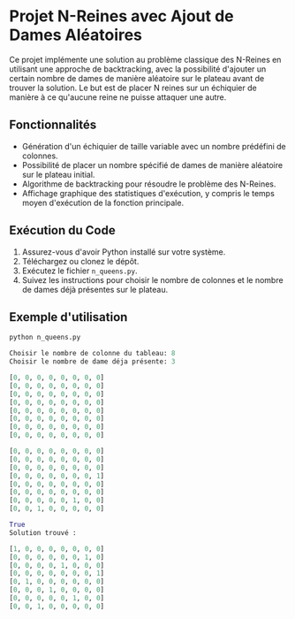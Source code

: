 # Projet N-Reines avec Ajout de Dames Aléatoires

Ce projet implémente une solution au problème classique des N-Reines en utilisant une approche de backtracking, avec la possibilité d'ajouter un certain nombre de dames de manière aléatoire sur le plateau avant de trouver la solution. Le but est de placer N reines sur un échiquier de manière à ce qu'aucune reine ne puisse attaquer une autre.

## Fonctionnalités

- Génération d'un échiquier de taille variable avec un nombre prédéfini de colonnes.
- Possibilité de placer un nombre spécifié de dames de manière aléatoire sur le plateau initial.
- Algorithme de backtracking pour résoudre le problème des N-Reines.
- Affichage graphique des statistiques d'exécution, y compris le temps moyen d'exécution de la fonction principale.

## Exécution du Code

1. Assurez-vous d'avoir Python installé sur votre système.
2. Téléchargez ou clonez le dépôt.
3. Exécutez le fichier `n_queens.py`.
4. Suivez les instructions pour choisir le nombre de colonnes et le nombre de dames déjà présentes sur le plateau.

## Exemple d'utilisation

```python
python n_queens.py

Choisir le nombre de colonne du tableau: 8
Choisir le nombre de dame déja présente: 3

[0, 0, 0, 0, 0, 0, 0, 0]
[0, 0, 0, 0, 0, 0, 0, 0]
[0, 0, 0, 0, 0, 0, 0, 0]
[0, 0, 0, 0, 0, 0, 0, 0]
[0, 0, 0, 0, 0, 0, 0, 0]
[0, 0, 0, 0, 0, 0, 0, 0]
[0, 0, 0, 0, 0, 0, 0, 0]
[0, 0, 0, 0, 0, 0, 0, 0]

[0, 0, 0, 0, 0, 0, 0, 0]
[0, 0, 0, 0, 0, 0, 0, 0]
[0, 0, 0, 0, 0, 0, 0, 0]
[0, 0, 0, 0, 0, 0, 0, 1]
[0, 0, 0, 0, 0, 0, 0, 0]
[0, 0, 0, 0, 0, 0, 0, 0]
[0, 0, 0, 0, 0, 1, 0, 0]
[0, 0, 1, 0, 0, 0, 0, 0]

True
Solution trouvé :

[1, 0, 0, 0, 0, 0, 0, 0]
[0, 0, 0, 0, 0, 0, 1, 0]
[0, 0, 0, 0, 1, 0, 0, 0]
[0, 0, 0, 0, 0, 0, 0, 1]
[0, 1, 0, 0, 0, 0, 0, 0]
[0, 0, 0, 1, 0, 0, 0, 0]
[0, 0, 0, 0, 0, 1, 0, 0]
[0, 0, 1, 0, 0, 0, 0, 0]

